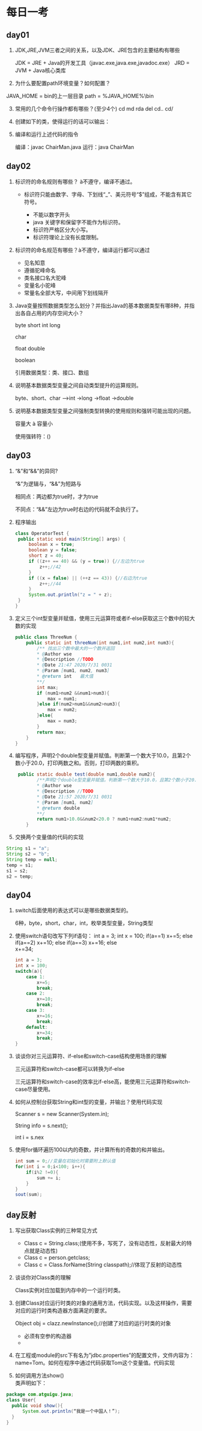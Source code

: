# 每日一考

## day01

1. JDK,JRE,JVM三者之间的关系，以及JDK、JRE包含的主要结构有哪些

   JDK = JRE + Java的开发工具（javac.exe,java.exe,javadoc.exe）
   JRD = JVM + Java核心类库

2.	为什么要配置path环境变量？如何配置？

   JAVA_HOME = bin的上一层目录
   path = %JAVA_HOME%\bin

3.	常用的几个命令行操作都有哪些？(至少4个)
   cd 
   md
   rda
   del
   cd..
   cd/

4. 创建如下的类，使得运行的话可以输出：
   
5. 编译和运行上述代码的指令

   编译：javac ChairMan.java
   运行：java ChairMan

## day02

1. 标识符的命名规则有哪些？ à不遵守，编译不通过。

   - 标识符只能由数字、字母、下划线“_”、美元符号“$”组成，不能含有其它符号。

       - 不能以数字开头
       - java 关键字和保留字不能作为标识符。
       - 标识符严格区分大小写。
       - 标识符理论上没有长度限制。

2. 标识符的命名规范有哪些？à不遵守，编译运行都可以通过

   - 见名知意
   - 遵循驼峰命名
   - 类名接口名大驼峰
   - 变量名小驼峰
   - 常量名全部大写，中间用下划线隔开

3. Java变量按照数据类型怎么划分？并指出Java的基本数据类型有哪8种，并指出各自占用的内存空间大小？

   byte short int long

   char

   float double

   boolean

   引用数据类型：类、接口、数组

4. 说明基本数据类型变量之间自动类型提升的运算规则。

   byte、short、char -->int ->long ->float ->double 

5. 说明基本数据类型变量之间强制类型转换的使用规则和强转可能出现的问题。

   容量大 à 容量小

   使用强转符：()

## day03

1. “&”和“&&”的异同?

   “&”为逻辑与，“&&”为短路与

   相同点：两边都为true时，才为true

   不同点：“&&”左边为true时右边的代码就不会执行了。

2. 程序输出

   ```java
   class OperatorTest {
   	public static void main(String[] args) {
   		boolean x = true;
   		boolean y = false;
   		short z = 40;
   		if ((z++ == 40) && (y = true)) {//左边为true
   			z++;//42
   		}
   		if ((x = false) || (++z == 43)) {//右边为true
   			z++;//44
   		}
   		System.out.println("z = " + z);
   	}
   }
   ```

   

3. 定义三个int型变量并赋值，使用三元运算符或者if-else获取这三个数中的较大数的实现

   ```java
   public class ThreeNum {
       public static int threeNum(int num1,int num2,int num3){
           /** 找出三个数中最大的一个数并返回
           * @Author wse
           * @Description //TODO 
           * @Date 21:47 2020/7/31 0031
           * @Param [num1, num2, num3]
           * @return int   最大值
           **/
           int max;
           if (num1>num2 &&num1>num3){
               max = num1;
           }else if(num2>num1&&num2>num3){
               max = num2;
           }else{
               max = num3;
           }
           return max;
       }
   }
   ```

   

4. 编写程序，声明2个double型变量并赋值。判断第一个数大于10.0，且第2个数小于20.0，打印两数之和。否则，打印两数的乘积。

   ```java
    public static double test(double num1,double num2){
           /**声明2个double型变量并赋值。判断第一个数大于10.0，且第2个数小于20.0，打印两数之和。
           * @Author wse
           * @Description //TODO 
           * @Date 21:57 2020/7/31 0031
           * @Param [num1, num2]
           * @return double
           **/
           return num1>10.0&&num2<20.0 ? num1+num2:num1*num2;
       }
   ```

   

5.  交换两个变量值的代码的实现

```java
String s1 = "a";
String s2 = "b";
String temp = null;
temp = s1;
s1 = s2;
s2 = temp;
```

## day04

1. switch后面使用的表达式可以是哪些数据类型的。

      6种，byte，short，char，int，枚举类型变量，String类型

2. 使用switch语句改写下列if语句：
      int a = 3;
       	 int x = 100;
       	 if(a==1)
      	x+=5;
       	 else if(a==2)
      	x+=10;
       	 else if(a==3)
      	x+=16;
       	 else		
      	x+=34;

      ```java
      int a = 3;
      int x = 100;
      switch(a){
          case 1:
              x+=5;
              break; 
          case 2:
              x+=10;
              break; 
          case 3:
              x+=16;
              break; 
          default:
              x+=34;
              break;     
      }
      ```

      

3. 谈谈你对三元运算符、if-else和switch-case结构使用场景的理解

      三元运算符和switch-case都可以转换为if-else

      三元运算符和switch-case的效率比if-else高，能使用三元运算符和switch-case尽量使用。


4. 如何从控制台获取String和int型的变量，并输出？使用代码实现

   Scanner  s = new Scanner(System.in);

   String info = s.next();

   int i = s.nex


5. 使用for循环遍历100以内的奇数，并计算所有的奇数的和并输出。

   ```java
   int sum = 0;//变量在初始化时需要附上默认值
   for(int i = 0;i<100; i++){
       if(i%2 !=0){
           sum += i;
       }
   }
   sout(sum);
   ```

   

## day反射

1. 写出获取Class实例的三种常见方式

   - Class c = String.class;(使用不多，写死了，没有动态性，反射最大的特点就是动态性)
   - Class c =  person.getclass;
   - Class c = Class.forName(String classpath);//体现了反射的动态性

2. 谈谈你对Class类的理解

   Class实例对应加载到内存中的一个运行时类。

3. 创建Class对应运行时类的对象的通用方法，代码实现。以及这样操作，需要对应的运行时类构造器方面满足的要求。

   Object obj = clazz.newInstance();//创建了对应的运行时类的对象

   - 必须有空参的构造器
   - 

4. 在工程或module的src下有名为”jdbc.properties”的配置文件，文件内容为：name=Tom。如何在程序中通过代码获取Tom这个变量值。代码实现

5. 如何调用方法show()  
    类声明如下：

  ```java
  package com.atguigu.java;
  class User{
  	public void show(){
  		System.out.println(“我是一个中国人！”);  
  	} 
  }
  ```

  ```java
  
  ```

  